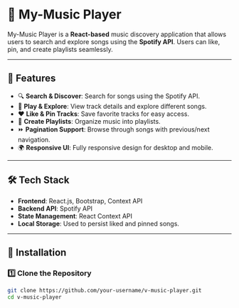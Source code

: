 # 🎵 My-Music Player

My-Music Player is a **React-based** music discovery application that allows users to search and explore songs using the **Spotify API**. Users can like, pin, and create playlists seamlessly.

---

## 🚀 Features

- 🔍 **Search & Discover**: Search for songs using the Spotify API.
- 🎵 **Play & Explore**: View track details and explore different songs.
- ❤️ **Like & Pin Tracks**: Save favorite tracks for easy access.
- 🎼 **Create Playlists**: Organize music into playlists.
- ⏩ **Pagination Support**: Browse through songs with previous/next navigation.
- 🌍 **Responsive UI**: Fully responsive design for desktop and mobile.

---

## 🛠️ Tech Stack

- **Frontend**: React.js, Bootstrap, Context API
- **Backend API**: Spotify API
- **State Management**: React Context API
- **Local Storage**: Used to persist liked and pinned songs.

---

## 🔧 Installation

### 1️⃣ Clone the Repository
```bash
git clone https://github.com/your-username/v-music-player.git
cd v-music-player
